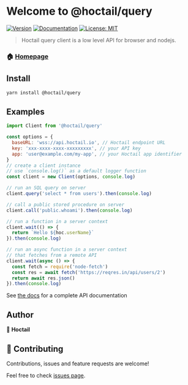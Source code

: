 # Welcome to @hoctail/query
[![Version](https://img.shields.io/npm/v/@hoctail/query.svg)](https://www.npmjs.com/package/@hoctail/query)
[![Documentation](https://img.shields.io/badge/documentation-yes-brightgreen.svg)](https://hoctail.github.io/query/)
[![License: MIT](https://img.shields.io/badge/License-MIT-yellow.svg)](https://github.com/Hoctail/query/blob/master/LICENSE)

> Hoctail query client is a low level API for browser and nodejs.

### 🏠 [Homepage](https://github.com/hoctail/query)

## Install

```sh
yarn install @hoctail/query
```

## Examples

```js
import Client from '@hoctail/query'

const options = {
  baseURL: 'wss://api.hoctail.io', // Hoctail endpoint URL
  key: 'xxx-xxxx-xxxx-xxxxxxxxx', // your API key
  app: 'user@example.com/my-app', // your Hoctail app identifier
}
// create a client instance
// use `console.log()` as a default logger function
const client = new Client(options, console.log)

// run an SQL query on server
client.query('select * from users').then(console.log)

// call a public stored procedure on server
client.call('public.whoami').then(console.log)

// run a function in a server context
client.wait(() => {
  return `Hello ${hoc.userName}`
}).then(console.log)

// run an async function in a server context
// that fetches from a remote API
client.wait(async () => {
  const fetch = require('node-fetch')
  const res = await fetch('https://reqres.in/api/users/2')
  return await res.json()
}).then(console.log)
```

See [the docs](https://hoctail.github.io/hoctail/) for a complete API documentation

## Author

👤 **Hoctail**

## 🤝 Contributing

Contributions, issues and feature requests are welcome!

Feel free to check [issues page](https://github.com/Hoctail/query/issues). 
